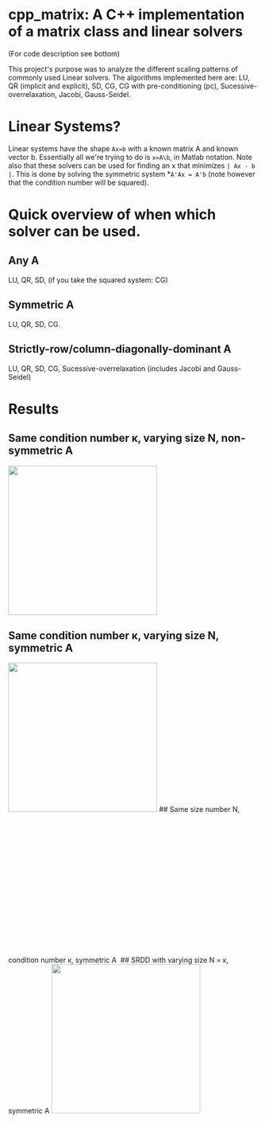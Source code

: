 # cpp_matrix: A C++ implementation of a matrix class and linear solvers 
(For code description see bottom)

This project's purpose was to analyze the different scaling patterns of commonly used Linear solvers.
The algorithms implemented here are: LU, QR (implicit and explicit), SD, CG, CG with pre-conditioning (pc), Sucessive-overrelaxation, Jacobi, Gauss-Seidel.

# Linear Systems?

Linear systems have the shape `Ax=b` with a known matrix A and known vector b. Essentially all we're trying to do is `x=A\b`, in Matlab notation. Note also that these solvers can be used for finding an x that minimizes `| Ax - b |`. This is done by solving the symmetric system *`A'Ax = A'b` (note however that the condition number will be squared).

# Quick overview of when which solver can be used.

## Any A

LU, QR, SD, (if you take the squared system: CG)

## Symmetric A

LU, QR, SD, CG.

## Strictly-row/column-diagonally-dominant A

LU, QR, SD, CG, Sucessive-overrelaxation (includes Jacobi and Gauss-Seidel)

# Results

## Same condition number κ, varying size N, non-symmetric A
<img src="https://user-images.githubusercontent.com/29401818/33230601-6e5347b2-d1de-11e7-93c8-a0e591901fda.png" height ="300">

## Same condition number κ, varying size N, symmetric A
<img src="https://user-images.githubusercontent.com/29401818/33230603-6e914bf2-d1de-11e7-9e83-02dd4116353b.png" height ="300">
## Same size number N, condition number κ, symmetric A
<img src=" " height ="300">
## SRDD with varying size N = κ, symmetric A
<img src="https://user-images.githubusercontent.com/29401818/33230604-6ea3f6f8-d1de-11e7-8d5a-e957bf37a2f9.png" height ="300">
